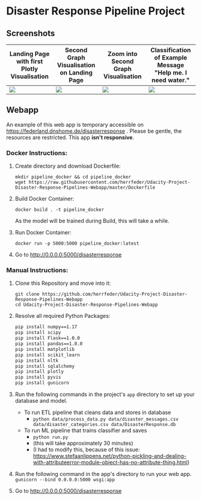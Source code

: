 # Disaster Response Pipeline Project

## Screenshots

|  Landing Page with first Plotly Visualisation | Second Graph Visualisation on Landing Page |  Zoom into Second Graph Visualisation | Classification of Example Message "Help me. I need water." |
|--------------------------------------|--------------------------------------|--------------------------------------|--------------------------------------|
| ![](https://imgur.com/xTMDsW5.jpg) | ![](https://imgur.com/paJIsXT.jpg) | ![](https://imgur.com/bS8uYnF.jpg) | ![](https://imgur.com/95ZeX3K.jpg) |


## Webapp

An example of this web app is temporary accessible on https://federland.dnshome.de/disasterresponse .
Please be gentle, the resources are restricted. This app __isn't responsive__.

### Docker Instructions:
1. Create directory and download Dockerfile:
    ```
    mkdir pipeline_docker && cd pipeline_docker
    wget https://raw.githubusercontent.com/herrfeder/Udacity-Project-Disaster-Response-Pipelines-Webapp/master/Dockerfile
    ```

2. Build Docker Container:
    ```
    docker build . -t pipeline_docker
    ```
    As the model will be trained during Build, this will take a while.
    
3. Run Docker Container:
    ```
    docker run -p 5000:5000 pipeline_docker:latest
    ```

4. Go to http://0.0.0.0:5000/disasterresponse

### Manual Instructions:
1. Clone this Repository and move into it:
    ```
    git clone https://github.com/herrfeder/Udacity-Project-Disaster-Response-Pipelines-Webapp
    cd Udacity-Project-Disaster-Response-Pipelines-Webapp
    ```

2. Resolve all required Python Packages:
    ```bash
    pip install numpy==1.17
    pip install scipy
    pip install Flask==1.0.0
    pip install pandas==1.0.0
    pip install matplotlib
    pip install scikit_learn
    pip install nltk
    pip install sqlalchemy
    pip install plotly
    pip install pyvis
    pip install gunicorn
    ```

3. Run the following commands in the project's `app` directory to set up your database and model.

    - To run ETL pipeline that cleans data and stores in database
        * `python data/process_data.py data/disaster_messages.csv data/disaster_categories.csv data/DisasterResponse.db`
    - To run ML pipeline that trains classifier and saves
        * `python run.py` 
        * (this will take approximately 30 minutes)
        * (I had to modify this, because of this issue: https://www.stefaanlippens.net/python-pickling-and-dealing-with-attributeerror-module-object-has-no-attribute-thing.html)

4. Run the following command in the app's directory to run your web app.
    `gunicorn --bind 0.0.0.0:5000 wsgi:app`

5. Go to http://0.0.0.0:5000/disasterresponse
